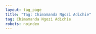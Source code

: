 ```yaml
---
layout: tag_page
title: "Tag: Chimamanda Ngozi Adichie"
tag: Chimamanda Ngozi Adichie
robots: noindex
---
```

